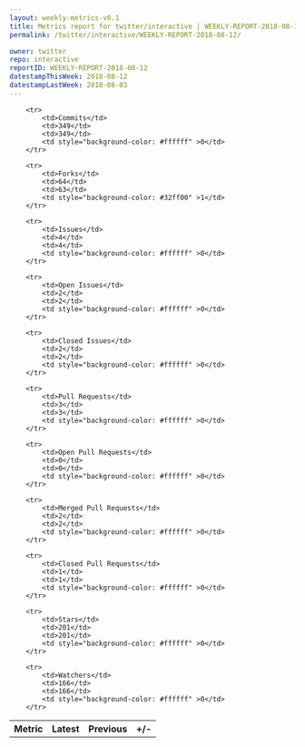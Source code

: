 ```yaml
---
layout: weekly-metrics-v0.1
title: Metrics report for twitter/interactive | WEEKLY-REPORT-2018-08-12
permalink: /twitter/interactive/WEEKLY-REPORT-2018-08-12/

owner: twitter
repo: interactive
reportID: WEEKLY-REPORT-2018-08-12
datestampThisWeek: 2018-08-12
datestampLastWeek: 2018-08-03
---
```




<table style="width: 100%;">
    <tr>
        <th>Metric</th>
        <th>Latest</th>
        <th>Previous</th>
        <th>+/-</th>
    </tr>

        <tr>
            <td>Commits</td>
            <td>349</td>
            <td>349</td>
            <td style="background-color: #ffffff" >0</td>
        </tr>
        
        <tr>
            <td>Forks</td>
            <td>64</td>
            <td>63</td>
            <td style="background-color: #32ff00" >1</td>
        </tr>
        
        <tr>
            <td>Issues</td>
            <td>4</td>
            <td>4</td>
            <td style="background-color: #ffffff" >0</td>
        </tr>
        
        <tr>
            <td>Open Issues</td>
            <td>2</td>
            <td>2</td>
            <td style="background-color: #ffffff" >0</td>
        </tr>
        
        <tr>
            <td>Closed Issues</td>
            <td>2</td>
            <td>2</td>
            <td style="background-color: #ffffff" >0</td>
        </tr>
        
        <tr>
            <td>Pull Requests</td>
            <td>3</td>
            <td>3</td>
            <td style="background-color: #ffffff" >0</td>
        </tr>
        
        <tr>
            <td>Open Pull Requests</td>
            <td>0</td>
            <td>0</td>
            <td style="background-color: #ffffff" >0</td>
        </tr>
        
        <tr>
            <td>Merged Pull Requests</td>
            <td>2</td>
            <td>2</td>
            <td style="background-color: #ffffff" >0</td>
        </tr>
        
        <tr>
            <td>Closed Pull Requests</td>
            <td>1</td>
            <td>1</td>
            <td style="background-color: #ffffff" >0</td>
        </tr>
        
        <tr>
            <td>Stars</td>
            <td>201</td>
            <td>201</td>
            <td style="background-color: #ffffff" >0</td>
        </tr>
        
        <tr>
            <td>Watchers</td>
            <td>166</td>
            <td>166</td>
            <td style="background-color: #ffffff" >0</td>
        </tr>
        
</table>
